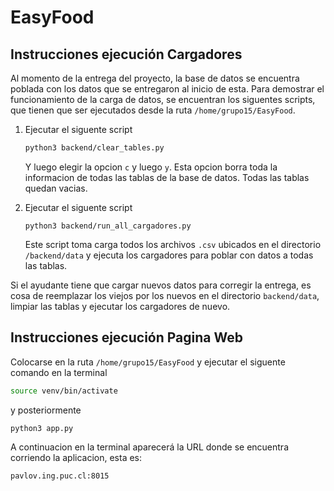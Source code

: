 # EasyFood

## Instrucciones ejecución Cargadores

Al momento de la entrega del proyecto, la base de datos se encuentra poblada con los datos que se entregaron al inicio de esta. Para demostrar el funcionamiento de la carga de datos, se encuentran los siguentes scripts, que tienen que ser ejecutados desde la ruta  `/home/grupo15/EasyFood`.

1. Ejecutar el siguente script 

    ```bash
    python3 backend/clear_tables.py
    ```

    Y luego elegir la opcion `c` y luego `y`. Esta opcion borra toda la informacion de todas las tablas de la base de datos. Todas las tablas quedan vacias.

2. Ejecutar el siguente script

    ```
    python3 backend/run_all_cargadores.py
    ```

    Este script toma carga todos los archivos `.csv` ubicados en el directorio `/backend/data` y ejecuta los cargadores para poblar con datos a todas las tablas.

Si el ayudante tiene que cargar nuevos datos para corregir la entrega, es cosa de reemplazar los viejos por los nuevos en el directorio `backend/data`, limpiar las tablas y ejecutar los cargadores de nuevo.


## Instrucciones ejecución Pagina Web

Colocarse en la ruta `/home/grupo15/EasyFood` y ejecutar el siguente comando en la terminal

```bash
source venv/bin/activate
```

y posteriormente

```bash
python3 app.py
```

A continuacion en la terminal aparecerá la URL donde se encuentra corriendo la aplicacion, esta es:

```bash
pavlov.ing.puc.cl:8015
```
